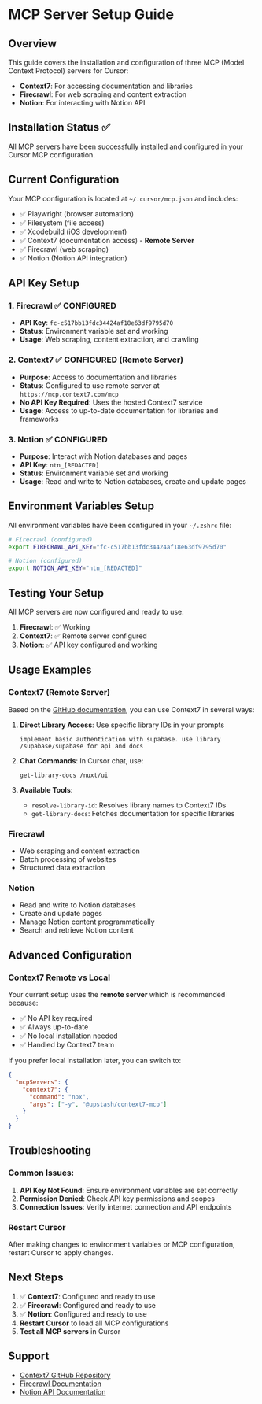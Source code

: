 # MCP Server Setup Guide

## Overview
This guide covers the installation and configuration of three MCP (Model Context Protocol) servers for Cursor:
- **Context7**: For accessing documentation and libraries
- **Firecrawl**: For web scraping and content extraction
- **Notion**: For interacting with Notion API

## Installation Status ✅
All MCP servers have been successfully installed and configured in your Cursor MCP configuration.

## Current Configuration
Your MCP configuration is located at `~/.cursor/mcp.json` and includes:
- ✅ Playwright (browser automation)
- ✅ Filesystem (file access)
- ✅ Xcodebuild (iOS development)
- ✅ Context7 (documentation access) - **Remote Server**
- ✅ Firecrawl (web scraping)
- ✅ Notion (Notion API integration)

## API Key Setup

### 1. Firecrawl ✅ CONFIGURED
- **API Key**: `fc-c517bb13fdc34424af18e63df9795d70`
- **Status**: Environment variable set and working
- **Usage**: Web scraping, content extraction, and crawling

### 2. Context7 ✅ CONFIGURED (Remote Server)
- **Purpose**: Access to documentation and libraries
- **Status**: Configured to use remote server at `https://mcp.context7.com/mcp`
- **No API Key Required**: Uses the hosted Context7 service
- **Usage**: Access to up-to-date documentation for libraries and frameworks

### 3. Notion ✅ CONFIGURED
- **Purpose**: Interact with Notion databases and pages
- **API Key**: `ntn_[REDACTED]`
- **Status**: Environment variable set and working
- **Usage**: Read and write to Notion databases, create and update pages

## Environment Variables Setup

All environment variables have been configured in your `~/.zshrc` file:

```bash
# Firecrawl (configured)
export FIRECRAWL_API_KEY="fc-c517bb13fdc34424af18e63df9795d70"

# Notion (configured)
export NOTION_API_KEY="ntn_[REDACTED]"
```

## Testing Your Setup

All MCP servers are now configured and ready to use:

1. **Firecrawl**: ✅ Working
2. **Context7**: ✅ Remote server configured
3. **Notion**: ✅ API key configured and working

## Usage Examples

### Context7 (Remote Server)
Based on the [GitHub documentation](https://github.com/upstash/context7), you can use Context7 in several ways:

1. **Direct Library Access**: Use specific library IDs in your prompts
   ```
   implement basic authentication with supabase. use library /supabase/supabase for api and docs
   ```

2. **Chat Commands**: In Cursor chat, use:
   ```
   get-library-docs /nuxt/ui
   ```

3. **Available Tools**:
   - `resolve-library-id`: Resolves library names to Context7 IDs
   - `get-library-docs`: Fetches documentation for specific libraries

### Firecrawl
- Web scraping and content extraction
- Batch processing of websites
- Structured data extraction

### Notion
- Read and write to Notion databases
- Create and update pages
- Manage Notion content programmatically
- Search and retrieve Notion content

## Advanced Configuration

### Context7 Remote vs Local
Your current setup uses the **remote server** which is recommended because:
- ✅ No API key required
- ✅ Always up-to-date
- ✅ No local installation needed
- ✅ Handled by Context7 team

If you prefer local installation later, you can switch to:
```json
{
  "mcpServers": {
    "context7": {
      "command": "npx",
      "args": ["-y", "@upstash/context7-mcp"]
    }
  }
}
```

## Troubleshooting

### Common Issues:
1. **API Key Not Found**: Ensure environment variables are set correctly
2. **Permission Denied**: Check API key permissions and scopes
3. **Connection Issues**: Verify internet connection and API endpoints

### Restart Cursor
After making changes to environment variables or MCP configuration, restart Cursor to apply changes.

## Next Steps
1. ✅ **Context7**: Configured and ready to use
2. ✅ **Firecrawl**: Configured and ready to use
3. ✅ **Notion**: Configured and ready to use
4. **Restart Cursor** to load all MCP configurations
5. **Test all MCP servers** in Cursor

## Support
- [Context7 GitHub Repository](https://github.com/upstash/context7)
- [Firecrawl Documentation](https://firecrawl.dev/docs)
- [Notion API Documentation](https://developers.notion.com)
